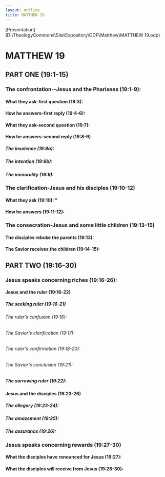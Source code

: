 ```yaml
---
layout: outline
title: MATTHEW 19
---
```

[Presentation](D:\TheologyCommons\Site\Expository\ODP\Matthew\MATTHEW 19.odp)
# MATTHEW 19
## PART ONE (19:1-15) 
###  The confrontation\--Jesus and the Pharisees (19:1-9): 
####  What they ask-first question (19:3): 
####  How he answers-first reply (19:4-6): 
####  What they ask-second question (19:7): 
####  How he answers-second reply (19:8-9) 
#####  The insolence (19:8a): 
#####  The intention (19:8b): 
#####  The immorality (19:9): 
###  The clarification-Jesus and his disciples (19:10-12) 
####  What they ask (19:10): \"
####  How he answers (19:11-12): 
###  The consecration-Jesus and some little children (19:13-15) 
####  The disciples rebuke the parents (19:13): 
####  The Savior receives the children (19:14-15): 
## PART TWO (19:16-30) 
###  Jesus speaks concerning riches (19:16-26): 
####  Jesus and the ruler (19:16-22) 
#####  The seeking ruler (19:16-21) 
######  The ruler\'s confusion (19:16): 
######  The Savior\'s clarification (19:17): 
######  The ruler\'s confirmation (19:18-20): 
######  The Savior\'s conclusion (19:21): 
#####  The sorrowing ruler (19:22): 
####  Jesus and the disciples (19:23-26) 
#####  The allegory (19:23-24): 
#####  The amazement (19:25): 
#####  The assurance (19:26): 
###  Jesus speaks concerning rewards (19:27-30) 
####  What the disciples have renounced for Jesus (19:27): 
####  What the disciples will receive from Jesus (19:28-30): 
